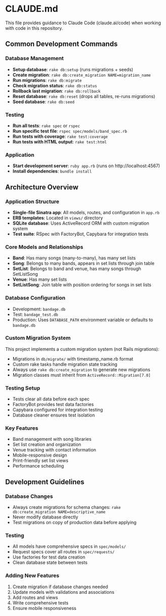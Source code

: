 # CLAUDE.md

This file provides guidance to Claude Code (claude.ai/code) when working with code in this repository.

## Common Development Commands

### Database Management
- **Setup database**: `rake db:setup` (runs migrations + seeds)
- **Create migration**: `rake db:create_migration NAME=migration_name`
- **Run migrations**: `rake db:migrate`
- **Check migration status**: `rake db:status`
- **Rollback last migration**: `rake db:rollback`
- **Reset database**: `rake db:reset` (drops all tables, re-runs migrations)
- **Seed database**: `rake db:seed`

### Testing
- **Run all tests**: `rake spec` or `rspec`
- **Run specific test file**: `rspec spec/models/band_spec.rb`
- **Run tests with coverage**: `rake test:coverage`
- **Run tests with HTML output**: `rake test:html`

### Application
- **Start development server**: `ruby app.rb` (runs on http://localhost:4567)
- **Install dependencies**: `bundle install`

## Architecture Overview

### Application Structure
- **Single-file Sinatra app**: All models, routes, and configuration in `app.rb`
- **ERB templates**: Located in `views/` directory
- **SQLite database**: Uses ActiveRecord ORM with custom migration system
- **Test suite**: RSpec with FactoryBot, Capybara for integration tests

### Core Models and Relationships
- **Band**: Has many songs (many-to-many), has many set lists
- **Song**: Belongs to many bands, appears in set lists through join table
- **SetList**: Belongs to band and venue, has many songs through SetListSong
- **Venue**: Has many set lists
- **SetListSong**: Join table with position ordering for songs in set lists

### Database Configuration
- Development: `bandage.db`
- Test: `bandage_test.db`
- Production: Uses `DATABASE_PATH` environment variable or defaults to `bandage.db`

### Custom Migration System
This project implements a custom migration system (not Rails migrations):
- Migrations in `db/migrate/` with timestamp_name.rb format
- Custom rake tasks handle migration state tracking
- Always use `rake db:create_migration` to generate new migrations
- Migration classes must inherit from `ActiveRecord::Migration[7.0]`

### Testing Setup
- Tests clear all data before each spec
- FactoryBot provides test data factories
- Capybara configured for integration testing
- Database cleaner ensures test isolation

### Key Features
- Band management with song libraries
- Set list creation and organization
- Venue tracking with contact information
- Mobile-responsive design
- Print-friendly set list views
- Performance scheduling

## Development Guidelines

### Database Changes
- Always create migrations for schema changes: `rake db:create_migration NAME=descriptive_name`
- Never modify database directly
- Test migrations on copy of production data before applying

### Testing
- All models have comprehensive specs in `spec/models/`
- Request specs cover all routes in `spec/requests/`
- Use factories for test data creation
- Clean database state between tests

### Adding New Features
1. Create migration if database changes needed
2. Update models with validations and associations
3. Add routes and views
4. Write comprehensive tests
5. Ensure mobile responsiveness